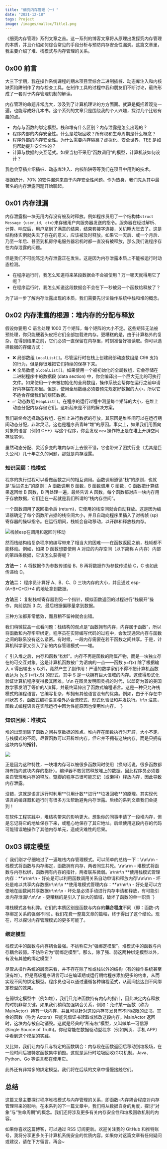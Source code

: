 ```yaml
---
title: "细究内存管理（一）"
date: "2021-12-18"
tags: Project
image: /images/malloc/Title1.png
---
```


《细究内存管理》系列文章之首。这一系列的博客文章将从原理出发探究内存管理的本质，并且介绍如何综合常见的手段分析与预防内存安全性漏洞。这篇文章里，我主要介绍了堆、栈模式与内存管理的关系。

<!-- more -->

## 0x00 前言

大三下学期，我在操作系统课程的期末项目里综合二进制插桩、动态库注入和内核缺页陷阱制作了内存检查工具。在制作工具的过程中我和朋友们不断讨论，最终形成了一套对于内存管理机制的解读。

<Dialog>
但是为什么这篇文章拖到了大四下学期才发布呢？
</Dialog>

内存管理的命题非常庞大，涉及到了计算机理论的方方面面。就算是概括着观览一遍，也能写成好几本书。这个系列的文章只是围绕我的个人兴趣，探讨几个比较有趣的点。

- 内存与函数的绑定模型。栈和堆有什么区别？内存泄露是怎么出现的？
- 程序内部的内存安全性。什么是垃圾回收？所有权和生命周期是什么概念？
- 程序外部的内存安全性。为什么需要内存隔离？虚拟化、安全世界、TEE 是如何帮助提升安全性的？
- 计算与数据的交互范式。如果当初不采用“函数调用”的模型，计算机该如何设计？

我也会穿插介绍插桩、动态库注入、内核陷阱等等我们在项目中用到的技术。

<Dialog>
真是一张大饼。
</Dialog>

根据统计，70% 的软件漏洞来自于内存安全性问题。作为热身，我们先从其中最著名的内存泄露问题开始聊起。

## 0x01 内存泄漏

内存泄露指一块无用内存没有被及时释放。例如程序员用了一个结构体`struct Message {user_id, ctx}`来存储用户向服务器发送的指令。服务器在经过解析、计算、响应后，用户拿到了满意的结果，结束套接字连接，关机睡大觉去了。这是结构体实例就失去了存在的意义，应该被及时释放。如果它一天后、或一个月后、乃至一年后、甚至到机房停电服务器宕机时都一直没有被释放，那么我们说程序存在内存泄露的问题。

但是我们不可能笃定内存泄露正在发生。这是因为内存泄露本质上不能被运行时动态检测。

- 在程序运行时，我怎么知道将来某段数据会不会被使用？万一哪天就得用它了呢？
- 在程序运行时，我怎么知道这段数据会不会在下一秒被另一个函数给释放了？

为了进一步了解内存泄露出现的本质，我们需要先讨论操作系统中栈和堆的概念。

## 0x02 内存泄露的根源：堆内存的分配与释放

假设你要用 C 语言处理 1000 万个矩阵，每个矩阵的大小不定。这些矩阵无法被预处理，你只能硬着头皮把它们全部加载进内存。更糟糕的是，由于计算格外的复杂，在得到结果之前，它们必须一直保留在内存里，时刻准备好被读取。你可以选择数据的存储方式：

- ❌ 局部数组 `LocalList[]`。尽管运行时在栈上创建局部动态数组是 C99 支持的行为，但是你很难把它们持续的保存下来。
- ❌ 全局数组 `GlobalList[]`。如果使用一个被初始化的全局数组，它会存储在二进制程序中的数据段 (data section) 中，你会编译出一个巨大无比的可执行文件。如果使用一个未被初始化的全局数组，操作系统会帮你在运行之前申请好内存摆在那里。但是，使用全局数组必须要预先规定好数据的大小，所以它不适合存储我们的矩阵数据。
- ✅ 动态数组 `HeapList[]`。在程序的运行过程中测量每个矩阵的大小，在堆上动态分配内存存储它们。这听起来是不错的解决方案。

我们最终会选择动态数组，在堆上进行数据的存放。其原因是堆空间可以在运行期间动态分配，非常灵活。这也是程序员青睐“堆”的原因。事实上，如果我们用面向对象的语言（例如 C++）写这个程序，你会发现 `new` 操作符正是在堆上开辟空间存放实例。

虽然动态分配、灵活多变的堆内存听上去很不错，它也带来了困扰行业（尤其是巨头公司）几十年之久的问题，那就是内存泄露。

### 知识回顾：栈模式

程序的执行过程可以看做函数之间的相互调用。函数调用遵循“栈”的原则，也就是“后进先出”的原则：A 函数调用 B 函数，B 函数调用 C 函数，C 函数把计算结果返回给 B 函数，B 再处理一遍，最终告诉 A 函数。每个函数都对应一块内存用于存放数据，它们连在一起就是我们所谓的“栈内存空间”。

一个函数调用了返回指令后 (return)，它使用的栈空间就会自动释放。这是因为编译器确定了每个函数所占据的栈空间大小，并且自动向程序里插入了对栈帧 (sp) 寄存器的操纵指令。在运行期间，栈帧会自动移动，以开辟和释放栈内存。

![栈帧esp在调用和返回时移动](/images/malloc/stack_memory.png)

然而栈结构给复杂程序的编写带来了相当大的困难——在函数返回之前，栈帧都不能移动。例如，如果 D 函数想要使用 A 对应的内存空间（以下简称 A 内存）内部的第四条数据，它该怎么获得呢？

**方法一：** A 将数据作为参数传递给 B，B 再将数据作为参数传递给 C，C 也如此传递给 D。

**方法二：** 程序员计算好 A、B、C、D 三块内存的大小，并且通过 esp-(A+B+C+D)+4 的地址拿到数据。

**方法三：** 复制栈帧寄存器到另一个指针，模拟函数返回的过程进行“栈展开”操作，向前跳跃 3 次，最后根据偏移量拿到数据。

<Dialog>
这三个方法一个比一个离谱……
</Dialog>

三种方法都非常低效，而且稍不留神就会出错。

我们稍微拔高一点看问题：栈结构的观点是“函数拥有内存，内存属于函数”，所以将函数和内存牢牢绑定。程序员在实际编写代码的过程中，会发现通常内存与函数之间的联系没有这么紧密。有时候，一段内存需要在若干函数之间共享。于是，计算机科学家又引入了新的内存管理模式——堆。

<Callout title="👀 函数的副作用">
{`
引入堆之后，内存和函数“松绑”。内存不再是函数的附属产物，而是一块独立存在的可交互对象。这是计算机函数被广为诟病的一点——函数 y=f(x) 除了根据输入 x 得出输出 y 以外，竟然产生了副作用！严谨的数学家们不得不把计算机函数表达为 (y,S')=f(x,S) 的形式，其中 S 是一块拥有巨大值域的内存。这使得形式化验证计算机程序变得极其困难。\r\n
在图灵发明图灵机的时代，以邱奇为首的美国数学家发明了等价的λ演算，并最终延伸出了函数式编程语言。这是一种只允许栈模式的编程语言。它编写复杂，却拥有其他语言没有的优势。例如，由于不存在中间状态 S，函数式编程语言格外适合流模式、形式化验证和并发执行。\r\n
注意，函数式编程语言在实际运行中因为性能原因也使用堆内存。
`}
</Callout>

### 知识回顾：堆模式

堆的出现消除了函数之间共享数据的难点。堆内存在函数执行时开辟，大小不定。与栈模式的不同，尽管函数可以开辟堆内存，但它并不拥有这块内存，而是只拥有这块内存的**指针**。

![](/images/malloc/heap_memory.png)

正是因为这种特性，一块堆内存可以被很多函数同时使用（换句话说，很多函数都持有指向这块内存的指针）。编译器不敢贸然释放堆上的数据。因此程序员必须要亲自管理堆内存的释放。蹩脚的程序员很可能忘记（或懒得）释放内存，因此导致内存泄露。

<div className="flex flex-col space-y-2">
    <Dialog>
    其实程序可以找到时机自动释放堆内存？例如在没有指针指向它的时候？
    </Dialog>
    <DialogBack>
    没错，这就是语言运行时利用**引用计数**进行**垃圾回收**的原理。其实现代语言的编译器和运行时有很多方法帮助避免内存泄露。后续的系列文章我们会提到！
    </DialogBack>
</div>

在软件工程实践中，堆结构带来的影响更大。想象你的同事申请了一段堆内存，但是忘记将它的地址保存下来，或粗心地保存了其它地址。后续使用这段内存的代码可能错误地操作了其他内存单元，造成灾难性的后果。

## 0x03 绑定模型

<div className="flex flex-col space-y-2">
    <Callout title="📝 课堂笔记">
        {`
我们刚才仔细地过了一遍堆栈内存管理模式。可以简单的总结一下：\r\n\r\n 
- 栈模式将函数与内存绑定，函数拥有内存，两者同生共死。\r\n\r\n 
- 堆模式将函数与内存松绑，函数拥有内存的指针，两者联系微弱。\r\n\r\n 
**使用栈模式管理内存：**\r\n\r\n 
- 好处是可以利用函数调用关系自动申请和释放内存\r\n\r\n
- 坏处是难以共享内存数据\r\n\r\n
**使用堆模式管理内存：**\r\n\r\n
- 好处是可以方便地在函数间共享数据\r\n\r\n
- 坏处是必须手动进行内存申请和释放，有可能引发内存泄漏\r\n\r\n
- 更糟糕的是引入了巨大的值域，破坏了函数的单一职责
        `}
    </Callout>
    <Dialog>
        感谢这位前排同学的笔记。听课很认真。需要我帮你你写推荐信吗？
    </Dialog>
</div>

堆栈模式各有利弊。它们的本质区别是函数与内存的**耦合程度**不同（即：函数-内存绑定关系的强弱不同）。我们花费一整篇文章的篇幅，终于得出了这个结论。现在，可以探讨内存管理模式的更多可能了。

### 绑定模型

栈模式中的函数与内存耦合最强。不妨称它为“强绑定模型”。堆模式中的函数与内存耦合较弱。不妨称它为“弱绑定模型”。那么，除了强、弱这两种绑定模型以外，有没有其他的绑定模型？

尽管从操作系统的层面来看，并不存在除了堆或栈以外的结构（有的操作系统甚至没有堆）。但是高级程序语言可以在编译期或运行期给程序添加更多的约束，从而实现不同的绑定模型。程序员也可以通过遵循各种编程范式，从而间接达到不同绑定模型的效果。

在弱绑定模型中（例如堆），我们只允许函数持有内存的指针，因此决定内存释放的时机非常关键。如果我们稍稍加强耦合关系，例如：允许某一函数（称为 MainActor）持有一块内存，并且可以针对这段内存签发具有不同权限的证书。其余的函数（称为 Actors）只能凭借证书读取或修改这段内存。MainActor 返回时，这块内存被自动销毁。这就是经典的“所有权”模型，又叫做单一可信源 (Single Source of Truth)。你经常能在数据驱动型程序（例如网页、手机 APP）中看到这个模型的实践。

又比如，我们让内存只与特定的函数耦合：内存段在函数返回后移动到垃圾场，在一段时间后被特定函数集中销毁。这就是运行时垃圾回收(GC)机制。Java、Python、Go 等语言都在使用它。

此外还有非常多的绑定模型。我们将在后续的文章中慢慢接触它们。

## 总结

这篇文章主要探讨程序堆栈模式与内存管理的关系，即函数-内存耦合程度对内存管理带来的影响。在本系列的下一篇文章中，我们将从数据自身的角度，探讨“对象”与“生命周期”的概念。我们还将涉及更多有关内存安全性和垃圾回收机制的内容。

如果你喜欢这篇博客，可以通过 RSS 订阅更新。欢迎关注我的 GitHub 和推特账号，我将分享更多关于计算机系统安全的优质内容。如果你对这篇文章有任何疑问或建议，请在下方留言。再会~
